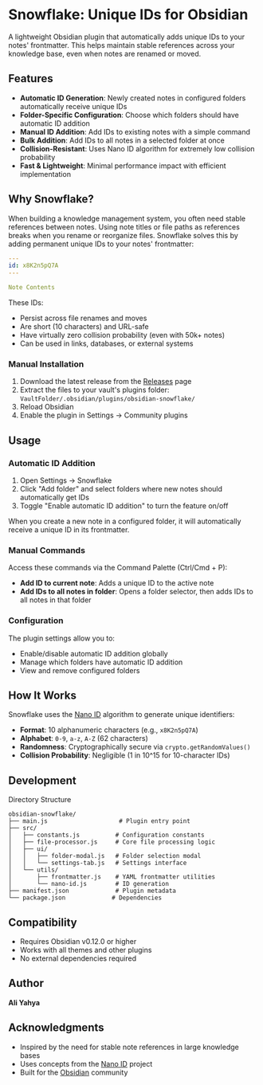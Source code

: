 # Snowflake: Unique IDs for Obsidian

A lightweight Obsidian plugin that automatically adds unique IDs to your notes' frontmatter. This helps maintain stable references across your knowledge base, even when notes are renamed or moved.

## Features

- **Automatic ID Generation**: Newly created notes in configured folders automatically receive unique IDs
- **Folder-Specific Configuration**: Choose which folders should have automatic ID addition
- **Manual ID Addition**: Add IDs to existing notes with a simple command
- **Bulk Addition**: Add IDs to all notes in a selected folder at once
- **Collision-Resistant**: Uses Nano ID algorithm for extremely low collision probability
- **Fast & Lightweight**: Minimal performance impact with efficient implementation

## Why Snowflake?

When building a knowledge management system, you often need stable references between notes. Using note titles or file paths as references breaks when you rename or reorganize files. Snowflake solves this by adding permanent unique IDs to your notes' frontmatter:

```yaml
---
id: x8K2n5pQ7A
---

Note Contents
```

These IDs:
- Persist across file renames and moves
- Are short (10 characters) and URL-safe
- Have virtually zero collision probability (even with 50k+ notes)
- Can be used in links, databases, or external systems

### Manual Installation

1. Download the latest release from the [Releases](https://github.com/ali01/obsidian-snowflake/releases) page
2. Extract the files to your vault's plugins folder: `VaultFolder/.obsidian/plugins/obsidian-snowflake/`
3. Reload Obsidian
4. Enable the plugin in Settings → Community plugins

## Usage

### Automatic ID Addition

1. Open Settings → Snowflake
2. Click "Add folder" and select folders where new notes should automatically get IDs
3. Toggle "Enable automatic ID addition" to turn the feature on/off

When you create a new note in a configured folder, it will automatically receive a unique ID in its frontmatter.

### Manual Commands

Access these commands via the Command Palette (Ctrl/Cmd + P):

- **Add ID to current note**: Adds a unique ID to the active note
- **Add IDs to all notes in folder**: Opens a folder selector, then adds IDs to all notes in that folder

### Configuration

The plugin settings allow you to:
- Enable/disable automatic ID addition globally
- Manage which folders have automatic ID addition
- View and remove configured folders

## How It Works

Snowflake uses the [Nano ID](https://github.com/ai/nanoid) algorithm to generate unique identifiers:

- **Format**: 10 alphanumeric characters (e.g., `x8K2n5pQ7A`)
- **Alphabet**: `0-9`, `a-z`, `A-Z` (62 characters)
- **Randomness**: Cryptographically secure via `crypto.getRandomValues()`
- **Collision Probability**: Negligible (1 in 10^15 for 10-character IDs)


## Development

Directory Structure

```
obsidian-snowflake/
├── main.js                    # Plugin entry point
├── src/
│   ├── constants.js          # Configuration constants
│   ├── file-processor.js     # Core file processing logic
│   ├── ui/
│   │   ├── folder-modal.js   # Folder selection modal
│   │   └── settings-tab.js   # Settings interface
│   └── utils/
│       ├── frontmatter.js    # YAML frontmatter utilities
│       └── nano-id.js        # ID generation
├── manifest.json             # Plugin metadata
└── package.json             # Dependencies
```


## Compatibility

- Requires Obsidian v0.12.0 or higher
- Works with all themes and other plugins
- No external dependencies required


## Author

**Ali Yahya**

## Acknowledgments

- Inspired by the need for stable note references in large knowledge bases
- Uses concepts from the [Nano ID](https://github.com/ai/nanoid) project
- Built for the [Obsidian](https://obsidian.md) community
